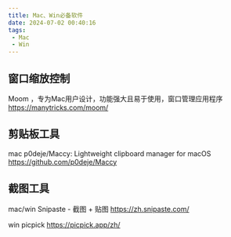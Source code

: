```yaml
---
title: Mac、Win必备软件
date: 2024-07-02 00:40:16
tags:
 - Mac
 - Win
---
```


## 窗口缩放控制

Moom ，专为Mac用户设计，功能强大且易于使用，窗口管理应用程序  https://manytricks.com/moom/  

## 剪贴板工具

mac p0deje/Maccy: Lightweight clipboard manager for macOS https://github.com/p0deje/Maccy  

## 截图工具

mac/win Snipaste - 截图 + 贴图 https://zh.snipaste.com/  

win picpick https://picpick.app/zh/  
